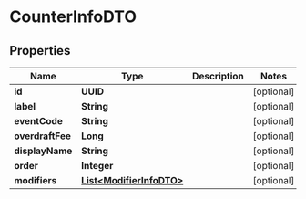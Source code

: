 

# CounterInfoDTO


## Properties

| Name | Type | Description | Notes |
|------------ | ------------- | ------------- | -------------|
|**id** | **UUID** |  |  [optional] |
|**label** | **String** |  |  [optional] |
|**eventCode** | **String** |  |  [optional] |
|**overdraftFee** | **Long** |  |  [optional] |
|**displayName** | **String** |  |  [optional] |
|**order** | **Integer** |  |  [optional] |
|**modifiers** | [**List&lt;ModifierInfoDTO&gt;**](ModifierInfoDTO.md) |  |  [optional] |



